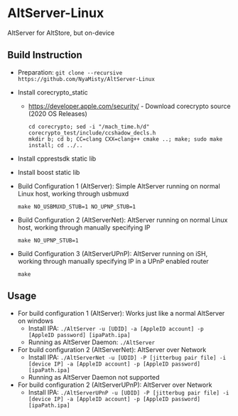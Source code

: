 # AltServer-Linux
AltServer for AltStore, but on-device

## Build Instruction

- Preparation: `git clone --recursive https://github.com/NyaMisty/AltServer-Linux`

- Install corecrypto_static
  - https://developer.apple.com/security/
        - Download corecrypto source (2020 OS Releases)
    ```
    cd corecrypto; sed -i "/mach_time.h/d" corecrypto_test/include/ccshadow_decls.h
    mkdir b; cd b; CC=clang CXX=clang++ cmake ..; make; sudo make install; cd ../..
    ```

- Install cpprestsdk static lib

- Install boost static lib

- Build Configuration 1 (AltServer): Simple AltServer running on normal Linux host, working through usbmuxd
  ```
  make NO_USBMUXD_STUB=1 NO_UPNP_STUB=1
  ```
  
- Build Configuration 2 (AltServerNet): AltServer running on normal Linux host, working through manually specifying IP
  ```
  make NO_UPNP_STUB=1
  ```

- Build Configuration 3 (AltServerUPnP): AltServer running on iSH, working through manually specifying IP in a UPnP enabled router
  ```
  make
  ```

## Usage

- For build configuration 1 (AltServer): Works just like a normal AltServer on windows
  - Install IPA: `./AltServer -u [UDID] -a [AppleID account] -p [AppleID password] [ipaPath.ipa]`
  - Running as AltServer Daemon: `./AltServer`
- For build configuration 2 (AltServerNet): AltServer over Network
  - Install IPA: `./AltServerNet -u [UDID] -P [jitterbug pair file] -i [device IP] -a [AppleID account] -p [AppleID password] [ipaPath.ipa]`
  - Running as AltServer Daemon not supported
- For build configuration 2 (AltServerUPnP): AltServer over Network
  - Install IPA: `./AltServerUPnP -u [UDID] -P [jitterbug pair file] -i [device IP] -a [AppleID account] -p [AppleID password] [ipaPath.ipa]`
